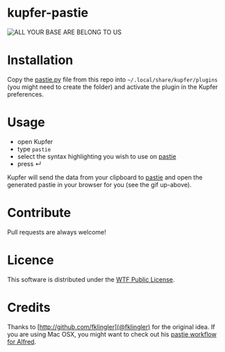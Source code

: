 # kupfer-pastie

![ALL YOUR BASE ARE BELONG TO US](https://f.cloud.github.com/assets/576772/594231/4c04de78-ca63-11e2-8e22-a8be72e4b0b0.gif)

# Installation
Copy the [pastie.py](pastie.py) file from this repo into `~/.local/share/kupfer/plugins` (you might need to create the folder) and activate the plugin in the Kupfer preferences.

# Usage
- open Kupfer
- type `pastie`
- select the syntax highlighting you wish to use on [pastie](http://pastie.org)
- press ↵

Kupfer will send the data from your clipboard to [pastie](http://pastie.org) and open the generated pastie in your browser for you (see the gif up-above).

# Contribute
Pull requests are always welcome!

# Licence
This software is distributed under the [WTF Public License](http://www.wtfpl.net/txt/copying).

# Credits
Thanks to [http://github.com/fklingler](@fklingler) for the original idea. If you are using Mac OSX, you might want to check out his  [pastie workflow for Alfred](https://github.com/fklingler/alfred-pastie).
